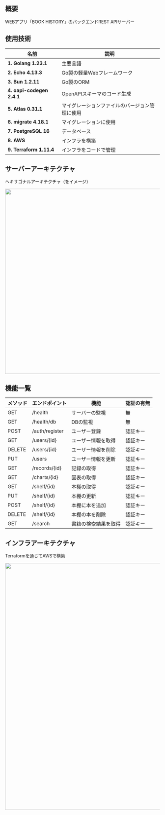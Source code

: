 ## 概要
WEBアプリ「BOOK HISTORY」のバックエンドREST APIサーバー

## 使用技術
|名前|説明|
---|---
|**1. Golang 1.23.1**|主要言語|
|**2. Echo 4.13.3**|Go製の軽量Webフレームワーク|
|**3. Bun 1.2.11**|Go製のORM|
|**4. oapi-codegen 2.4.1**|OpenAPIスキーマのコード生成|
|**5. Atlas 0.31.1**|マイグレーションファイルのバージョン管理に使用|
|**6. migrate 4.18.1**|マイグレーションに使用|
|**7. PostgreSQL 16**|データベース|
|**8. AWS**|インフラを構築|
|**9. Terraform 1.11.4**|インフラをコードで管理|

## サーバーアーキテクチャ
ヘキサゴナルアーキテクチャ（をイメージ）

<img src="https://github.com/user-attachments/assets/4951eb7e-d040-4942-8d04-a31bb8c88eb3" width="600">

## 機能一覧
|メソッド|エンドポイント|機能|認証の有無|
|-------|-------------|----|---------|
|GET|/health|サーバーの監視|無
|GET|/health/db|DBの監視|無
|POST|/auth/register|ユーザー登録|認証キー
|GET|/users/{id}|ユーザー情報を取得|認証キー
|DELETE|/users/{id}|ユーザー情報を削除|認証キー
|PUT|/users|ユーザー情報を更新|認証キー
|GET|/records/{id}|記録の取得|認証キー
|GET|/charts/{id}|図表の取得|認証キー
|GET|/shelf/{id}|本棚の取得|認証キー
|PUT|/shelf/{id}|本棚の更新|認証キー
|POST|/shelf/{id}|本棚に本を追加|認証キー
|DELETE|/shelf/{id}|本棚の本を削除|認証キー
|GET|/search|書籍の検索結果を取得|認証キー

## インフラアーキテクチャ
Terraformを通じてAWSで構築

<img src="https://github.com/user-attachments/assets/b5360d49-6c84-4010-9e0a-91c54726c3a3" width="800">
